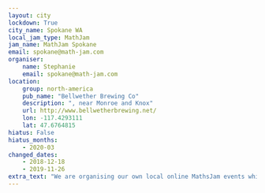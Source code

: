 ```yaml
---
layout: city
lockdown: True
city_name: Spokane WA
local_jam_type: MathJam
jam_name: MathJam Spokane
email: spokane@math-jam.com
organiser:
    name: Stephanie
    email: spokane@math-jam.com
location:
    group: north-america
    pub_name: "Bellwether Brewing Co"
    description: ", near Monroe and Knox"
    url: http://www.bellwetherbrewing.net/
    lon: -117.4293111
    lat: 47.6764815
hiatus: False
hiatus_months:
    - 2020-03
changed_dates:
    - 2018-12-18
    - 2019-11-26
extra_text: "We are organising our own local online MathsJam events while we can't meet in person - get in touch if you'd like more information."
---
```

